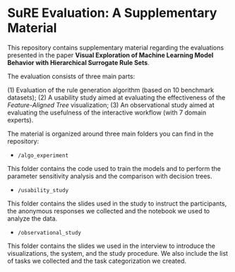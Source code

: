 # SuRE Evaluation: A Supplementary Material

This repository contains supplementary material regarding the evaluations presented in the paper **Visual Exploration of Machine Learning Model Behavior with Hierarchical Surrogate Rule Sets**.

The evaluation consists of three main parts:

(1) Evaluation of the rule generation algorithm (based on 10 benchmark datasets);
(2) A usability study aimed at evaluating the effectiveness of the *Feature-Aligned Tree* visualization;
(3) An observational study aimed at evaluating the usefulness of the interactive workflow (with 7 domain experts).

The material is organized around three main folders you can find in the repository:

- `/algo_experiment`

This folder contains the code used to train the models and to perform the parameter sensitivity analysis and the comparison with decision trees.

- `/usability_study`

This folder contains the slides used in the study to instruct the participants, the anonymous responses we collected and the notebook we used to analyze the data.

- `/observational_study`

This folder contains the slides we used in the interview to introduce the visualizations, the system, and the study procedure. We also include the list of tasks we collected and the task categorization we created.
